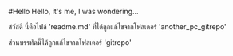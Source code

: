 <!-- in readme.md file -->
#Hello
Hello, it's me, I was wondering...

สวัสดี นี่คือไฟล์ 'readme.md' ที่ได้ถูกแก้ไขจากโฟลเดอร์ 'another_pc_gitrepo'

ส่วนบรรทัดนี้ได้ถูกแก้ไขจากโฟลเดอร์ 'gitrepo'